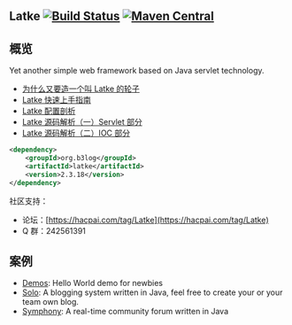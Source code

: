 Latke [![Build Status](https://travis-ci.org/b3log/latke.png?branch=master)](https://travis-ci.org/b3log/latke) [![Maven Central](https://maven-badges.herokuapp.com/maven-central/org.b3log/latke/badge.svg)](http://repo1.maven.org/maven2/org/b3log/latke)
----

## 概览 

Yet another simple web framework based on Java servlet technology.

* [为什么又要造一个叫 Latke 的轮子](https://hacpai.com/article/1403847528022)
* [Latke 快速上手指南](https://hacpai.com/article/1466870492857)
* [Latke 配置剖析](https://hacpai.com/article/1474087427032)
* [Latke 源码解析（一）Servlet 部分](https://hacpai.com/article/1493267456529)
* [Latke 源码解析（二）IOC 部分](https://hacpai.com/article/1493620909167)

```xml
<dependency>
    <groupId>org.b3log</groupId>
    <artifactId>latke</artifactId>
    <version>2.3.18</version>
</dependency>
```

社区支持：

* 论坛：[https://hacpai.com/tag/Latke](https://hacpai.com/tag/Latke)
* Q 群：242561391

## 案例

* [Demos](https://github.com/b3log/latke-demo): Hello World demo for newbies
* [Solo](https://github.com/b3log/solo): A blogging system written in Java, feel free to create your or your team own blog. 
* [Symphony](https://github.com/b3log/symphony): A real-time community forum written in Java
